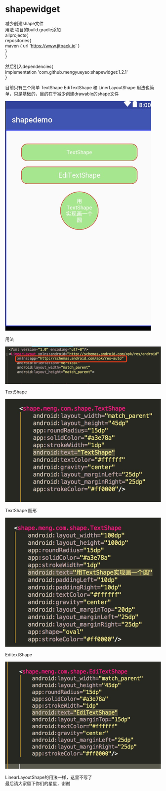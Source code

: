# shapewidget
减少创建shape文件  
用法   项目的build.gradle添加  
allprojects{  
		repositories{  
			maven { url 'https://www.jitpack.io' }  
		}  
	}     
  
  然后引入dependencies{  
	        implementation 'com.github.mengyueyao:shapewidget:1.2.1'  
	}  
  
 目前只有三个简单 TextShape   EdiTextShape 和 LinerLayoutShape 用法也简单，只是基础的，目的在于减少创建drawable的shape文件  
 
 ![效果图](pic/demo.png)  
 
 用法  
 
![根目录添加](pic/root.png)      

TextShape  

![TextShape用法](pic/TextShape.png)    

TextShape 圆形  

![TextShape圆形用法](pic/TextShape_Oval.png) 
 
EditextShape

![EditextShape用法](pic/EdiTextShape.png)  

LinearLayoutShape的用法一样，这里不写了  
最后请大家留下你们的星星，谢谢


